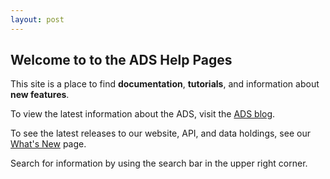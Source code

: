 ```yaml
---
layout: post
---
```




<h2>Welcome to to the ADS Help Pages</h2>

<p>This site is a place to find <b>documentation</b>, <b>tutorials</b>, and information about <b>new features</b>.</p>


<p>
  To view the latest information about the ADS, visit the <a href="{{ site.baseurl }}/blog">ADS blog</a>.
</p>

<p>
To see the latest releases to our website, API, and data holdings, see our <a href="{{ site.baseurl }}/whats-new">What's New</a> page.
</p>
  
<p>Search for information by using the search bar in the upper right corner.</p>
